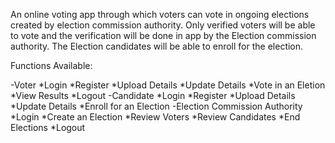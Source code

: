 An online voting app through which voters can vote in ongoing elections created by election commission authority. Only verified voters will be able to vote and the verification will be done in app by the Election commission authority. The Election candidates will be able to enroll for the election.

Functions Available:

-Voter
  *Login
  *Register
  *Upload Details
  *Update Details
  *Vote in an Eletion
  *View Results
  *Logout
-Candidate
  *Login
  *Register
  *Upload Details
  *Update Details
  *Enroll for an Election
-Election Commission Authority
  *Login
  *Create an Election
  *Review Voters
  *Review Candidates
  *End Elections
  *Logout
